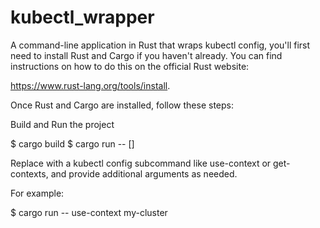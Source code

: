 # kubectl_wrapper
A command-line application in Rust that wraps kubectl config,
you'll first need to install Rust and Cargo if you haven't already. 
You can find instructions on how to do this on the official Rust website: 

https://www.rust-lang.org/tools/install.

Once Rust and Cargo are installed, follow these steps:

Build and Run the project

$ cargo build
$ cargo run -- <subcommand> [<args>] 

Replace <subcommand> with a kubectl config subcommand like use-context or get-contexts, and provide additional arguments as needed.

For example:

$ cargo run -- use-context my-cluster
